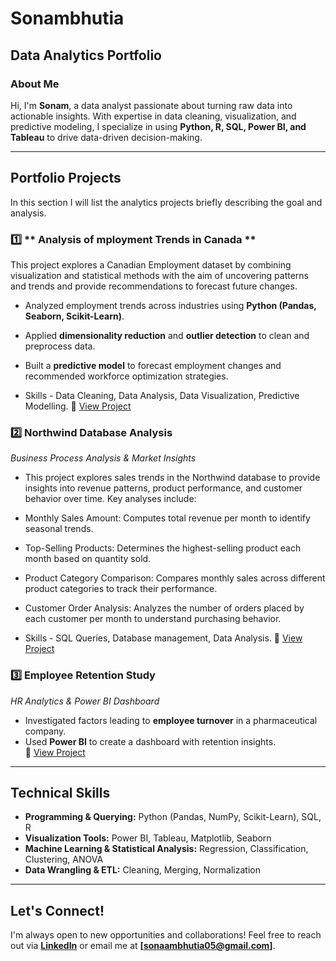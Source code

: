 # Sonambhutia
## Data Analytics Portfolio

### About Me  
Hi, I'm **Sonam**, a data analyst passionate about turning raw data into actionable insights. With expertise in data cleaning, visualization, and predictive modeling, I specialize in using **Python, R, SQL, Power BI, and Tableau** to drive data-driven decision-making.

---

##  Portfolio Projects  

In this section I will list the analytics projects briefly describing the goal and analysis. 
### 1️⃣ ** Analysis of mployment Trends in Canada **  
This project explores a Canadian Employment dataset by combining visualization and statistical methods with the aim of uncovering patterns and trends and provide recommendations to forecast future changes. 
- Analyzed employment trends across industries using **Python (Pandas, Seaborn, Scikit-Learn)**.
- Applied **dimensionality reduction** and **outlier detection** to clean and preprocess data.
- Built a **predictive model** to forecast employment changes and recommended workforce optimization strategies.

- Skills - Data Cleaning, Data Analysis, Data Visualization, Predictive Modelling.
🔗 [View Project](https://github.com/sonambh/Sonambhutia/blob/main/Analyzing%20Employment%20Trends%20in%20Canada.ipynb)  

### 2️⃣ **Northwind Database Analysis**  
 *Business Process Analysis & Market Insights*  
- This project explores sales trends in the Northwind database to provide insights into revenue patterns, product performance, and customer behavior over time. Key analyses include:
- Monthly Sales Amount: Computes total revenue per month to identify seasonal trends.
- Top-Selling Products: Determines the highest-selling product each month based on quantity sold.
- Product Category Comparison: Compares monthly sales across different product categories to track their performance.
- Customer Order Analysis: Analyzes the number of orders placed by each customer per month to understand purchasing behavior.

- Skills - SQL Queries, Database management, Data Analysis. 
🔗 [View Project](https://github.com/sonambh/Sonambhutia/blob/main/Northwind%20Database%20Analysis.sql)  

### 3️⃣ **Employee Retention Study**  
*HR Analytics & Power BI Dashboard*  
- Investigated factors leading to **employee turnover** in a pharmaceutical company.
- Used **Power BI** to create a dashboard with retention insights.  
🔗 [View Project](https://github.com/sonambh/Sonambhutia/blob/main/HR%20Analytics%20Dashboard.pbix)  

---

## Technical Skills  
- **Programming & Querying:** Python (Pandas, NumPy, Scikit-Learn), SQL, R  
- **Visualization Tools:** Power BI, Tableau, Matplotlib, Seaborn  
- **Machine Learning & Statistical Analysis:** Regression, Classification, Clustering, ANOVA  
- **Data Wrangling & ETL:** Cleaning, Merging, Normalization  

---

##  Let's Connect!
I'm always open to new opportunities and collaborations! Feel free to reach out via **[LinkedIn](https://www.linkedin.com/in/sonambhutia/)** or email me at **[sonaambhutia05@gmail.com]**.  


